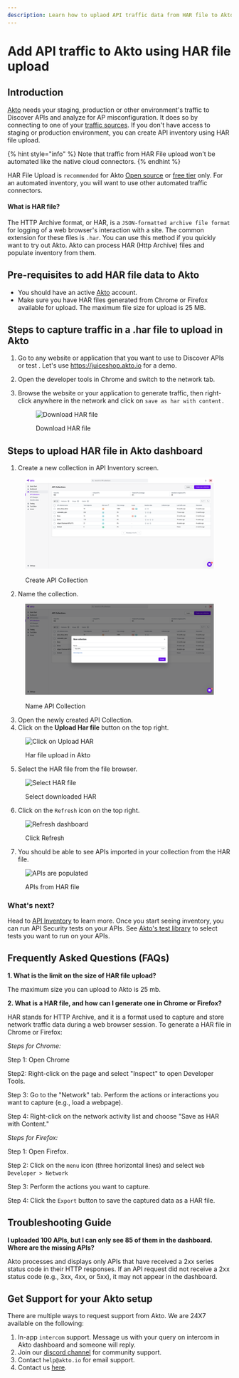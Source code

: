 ```yaml
---
description: Learn how to uplaod API traffic data from HAR file to Akto
---
```


# Add API traffic to Akto using HAR file upload

## Introduction

[Akto](https://www.akto.io/) needs your staging, production or other environment's traffic to Discover APIs and analyze for AP misconfiguration. It does so by connecting to one of your [traffic sources](./). If you don't have access to staging or production environment, you can create API inventory using HAR file upload.&#x20;

{% hint style="info" %}
Note that traffic from HAR File upload won't be automated like the native cloud connectors.
{% endhint %}

HAR File Upload is `recommended` for Akto [Open source](https://github.com/akto-api-security/akto) or [free tier](https://www.akto.io/pricing) only. For an automated inventory, you will want to use other automated traffic connectors.

#### What is HAR file?

The HTTP Archive format, or HAR, is a `JSON-formatted archive file format` for logging of a web browser's interaction with a site. The common extension for these files is `.har`. You can use this method if you quickly want to try out Akto. Akto can process HAR (Http Archive) files and populate inventory from them.

## Pre-requisites to add HAR file data to Akto

* You should have an active [Akto](https://app.akto.io/) account.
* Make sure you have HAR files generated from Chrome or Firefox available for upload. The maximum file size for upload is 25 MB.

## Steps to capture traffic in a .har file to upload in Akto

1. Go to any website or application that you want to use to Discover APIs or test . Let's use https://juiceshop.akto.io for a demo.
2. Open the developer tools in Chrome and switch to the network tab.
3.  Browse the website or your application to generate traffic, then right-click anywhere in the network and click on `save as har with content.`

    <figure><img src="../../.gitbook/assets/juiceshop.png" alt="Download HAR file"><figcaption><p>Download HAR file</p></figcaption></figure>

## Steps to upload HAR file in Akto dashboard

1. Create a new collection in API Inventory screen.

<figure><img src="../../.gitbook/assets/Screenshot 2023-09-11 at 12.48.21 PM.png" alt="Create new API Collection in Akto"><figcaption><p>Create API Collection</p></figcaption></figure>

2. Name the collection.

<figure><img src="../../.gitbook/assets/Screenshot 2023-09-11 at 12.50.40 PM.png" alt="Name API Collection"><figcaption><p>Name API Collection</p></figcaption></figure>

3. Open the newly created API Collection.
4. Click on the **Upload Har file** button on the top right.&#x20;

<figure><img src="https://user-images.githubusercontent.com/91221068/230879325-93d93bf8-715a-4ea0-a8a7-207a554c5f6e.png" alt="Click on Upload HAR"><figcaption><p>Har file upload in Akto</p></figcaption></figure>

5. Select the HAR file from the file browser.&#x20;

<figure><img src="https://user-images.githubusercontent.com/91221068/230879518-4d92d2f3-ab17-40d1-9db7-445087792cc8.png" alt="Select HAR file"><figcaption><p>Select downloaded HAR</p></figcaption></figure>

6. Click on the `Refresh` icon on the top right.&#x20;

<figure><img src="https://user-images.githubusercontent.com/91221068/230879588-261e9813-625b-4855-995c-4c78035a8909.png" alt="Refresh dashboard"><figcaption><p>Click Refresh</p></figcaption></figure>

7. You should be able to see APIs imported in your collection from the HAR file.&#x20;

<figure><img src="https://user-images.githubusercontent.com/91221068/230879681-9f4c849f-990d-4cec-8786-f216b0529135.png" alt="APIs are populated"><figcaption><p>APIs from HAR file</p></figcaption></figure>

### What's next?

Head to [API Inventory](broken-reference) to learn more. Once you start seeing inventory, you can run API Security tests on your APIs. See [Akto's test library](https://www.akto.io/test-library) to select tests you want to run on your APIs.&#x20;

## Frequently Asked Questions (FAQs)

**1. What is the limit on the size of HAR file upload?**

The maximum size you can upload to Akto is 25 mb.

**2. What is a HAR file, and how can I generate one in Chrome or Firefox?**

HAR stands for HTTP Archive, and it is a format used to capture and store network traffic data during a web browser session. To generate a HAR file in Chrome or Firefox:

_Steps for Chrome:_&#x20;

Step 1: Open Chrome

Step2: Right-click on the page and select "Inspect" to open Developer Tools.&#x20;

Step 3: Go to the "Network" tab. Perform the actions or interactions you want to capture (e.g., load a webpage).&#x20;

Step 4: Right-click on the network activity list and choose "Save as HAR with Content."&#x20;

_Steps for Firefox:_&#x20;

Step 1: Open Firefox.&#x20;

Step 2: Click on the `menu` icon (three horizontal lines) and select `Web Developer > Network`&#x20;

Step 3: Perform the actions you want to capture.&#x20;

Step 4: Click the `Export` button to save the captured data as a HAR file.

## Troubleshooting Guide

**I uploaded 100 APIs, but I can only see 85 of them in the dashboard. Where are the missing APIs?**&#x20;

Akto processes and displays only APIs that have received a 2xx series status code in their HTTP responses. If an API request did not receive a 2xx status code (e.g., 3xx, 4xx, or 5xx), it may not appear in the dashboard.

## Get Support for your Akto setup

There are multiple ways to request support from Akto. We are 24X7 available on the following:

1. In-app `intercom` support. Message us with your query on intercom in Akto dashboard and someone will reply.
2. Join our [discord channel](https://www.akto.io/community) for community support.
3. Contact `help@akto.io` for email support.
4. Contact us [here](https://www.akto.io/contact-us).
